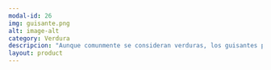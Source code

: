 ```yaml
---
modal-id: 26
img: guisante.png
alt: image-alt
category: Verdura
descripcion: "Aunque comunmente se consideran verduras, los guisantes pertenecen a la familia de las leguminosas. Los meses de primavera son los más indicados para consumir sus dulces granos que, al ser tan tiernos, a diferencia de otras legumbres, se pueden comer crudos. "
layout: product
---
```

